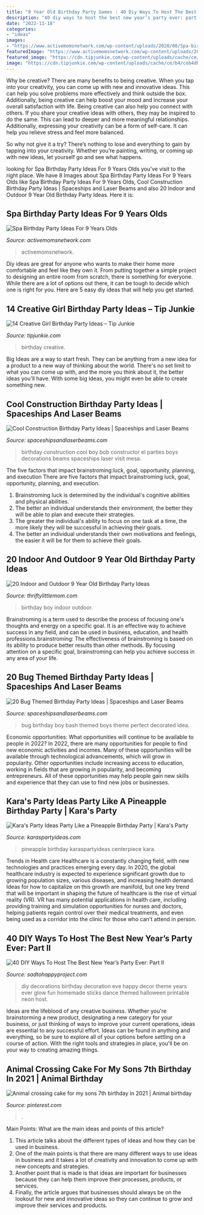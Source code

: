 ```yaml
---
title: "9 Year Old Birthday Party Games : 40 Diy Ways To Host The Best New Year’s Party Ever: Part Ii"
description: "40 diy ways to host the best new year’s party ever: part ii"
date: "2022-11-18"
categories:
- "ideas"
images:
- "https://www.activemomsnetwork.com/wp-content/uploads/2020/08/Spa-birthday-party.jpg"
featuredImage: "https://www.activemomsnetwork.com/wp-content/uploads/2020/08/Spa-birthday-party.jpg"
featured_image: "https://cdn.tipjunkie.com/wp-content/uploads/cache/ce/b4/ceb4db3fa2be58040597ea790033fdac.jpg"
image: "https://cdn.tipjunkie.com/wp-content/uploads/cache/ce/b4/ceb4db3fa2be58040597ea790033fdac.jpg"
---
```



Why be creative?
There are many benefits to being creative. When you tap into your creativity, you can come up with new and innovative ideas. This can help you solve problems more effectively and think outside the box. Additionally, being creative can help boost your mood and increase your overall satisfaction with life.
Being creative can also help you connect with others. If you share your creative ideas with others, they may be inspired to do the same. This can lead to deeper and more meaningful relationships. Additionally, expressing your creativity can be a form of self-care. It can help you relieve stress and feel more balanced.

So why not give it a try? There’s nothing to lose and everything to gain by tapping into your creativity. Whether you’re painting, writing, or coming up with new ideas, let yourself go and see what happens.

	

		
looking for Spa Birthday Party Ideas For 9 Years Olds you've visit to the right place. We have 8 Images about Spa Birthday Party Ideas For 9 Years Olds like Spa Birthday Party Ideas For 9 Years Olds, Cool Construction Birthday Party Ideas | Spaceships and Laser Beams and also 20 Indoor and Outdoor 9 Year Old Birthday Party Ideas. Here it is:
		
    
## Spa Birthday Party Ideas For 9 Years Olds

<img loading=lazy src="https://www.activemomsnetwork.com/wp-content/uploads/2020/08/Spa-birthday-party.jpg" onerror="this.onerror=null;this.src='https://tse4.mm.bing.net/th?id=OIP.gn8yApe2VuWaA_QhKpfJ6gHaE8&amp;pid=15.1';" alt="Spa Birthday Party Ideas For 9 Years Olds">

_Source: activemomsnetwork.com_

>activemomsnetwork. 

	

Diy ideas are great for anyone who wants to make their home more comfortable and feel like they own it. From putting together a simple project to designing an entire room from scratch, there is something for everyone. While there are a lot of options out there, it can be tough to decide which one is right for you. Here are 5 easy diy ideas that will help you get started.

    
## 14 Creative Girl Birthday Party Ideas – Tip Junkie

<img loading=lazy src="https://cdn.tipjunkie.com/wp-content/uploads/cache/ce/b4/ceb4db3fa2be58040597ea790033fdac.jpg" onerror="this.onerror=null;this.src='https://tse3.mm.bing.net/th?id=OIP.I4c594Ys5VLbS7_N-xxYXAHaLH&amp;pid=15.1';" alt="14 Creative Girl Birthday Party Ideas – Tip Junkie">

_Source: tipjunkie.com_

>birthday creative. 

	

Big Ideas are a way to start fresh. They can be anything from a new idea for a product to a new way of thinking about the world. There's no set limit to what you can come up with, and the more you think about it, the better ideas you'll have. With some big ideas, you might even be able to create something new.

    
## Cool Construction Birthday Party Ideas | Spaceships And Laser Beams

<img loading=lazy src="http://spaceshipsandlaserbeams.com/wp-content/uploads/2015/09/cool-construction-birthday-party-ideas-3944.jpg" onerror="this.onerror=null;this.src='https://tse3.mm.bing.net/th?id=OIP.HCr6737FwegB5EzDRohKhgHaLH&amp;pid=15.1';" alt="Cool Construction Birthday Party Ideas | Spaceships and Laser Beams">

_Source: spaceshipsandlaserbeams.com_

>birthday construction cool boy bob constructor el parties boys decorations beams spaceships laser visit mesa. 

	

The five factors that impact brainstroming:luck, goal, opportunity, planning, and execution
There are five factors that impact brainstroming luck, goal, opportunity, planning, and execution. 
1. Brainstroming luck is determined by the individual's cognitive abilities and physical abilities. 
2. The better an individual understands their environment, the better they will be able to plan and execute their strategies. 
3. The greater the individual's ability to focus on one task at a time, the more likely they will be successful in achieving their goals. 
4. The better an individual understands their own motivations and feelings, the easier it will be for them to achieve their goals. 

    
## 20 Indoor And Outdoor 9 Year Old Birthday Party Ideas

<img loading=lazy src="https://thriftylittlemom.com/wp-content/uploads/2021/02/20-9-year-old-birthday-party-ideas-683x1024.jpg" onerror="this.onerror=null;this.src='https://tse3.mm.bing.net/th?id=OIP.8QMccCcBpWdbrZxKn-2XWwHaLH&amp;pid=15.1';" alt="20 Indoor and Outdoor 9 Year Old Birthday Party Ideas">

_Source: thriftylittlemom.com_

>birthday boy indoor outdoor. 

	

Brainstroming is a term used to describe the process of focusing one's thoughts and energy on a specific goal. It is an effective way to achieve success in any field, and can be used in business, education, and health professions.brainstroming: The effectiveness of brainstroming is based on its ability to produce better results than other methods. By focusing attention on a specific goal, brainstroming can help you achieve success in any area of your life.

    
## 20 Bug Themed Birthday Party Ideas | Spaceships And Laser Beams

<img loading=lazy src="http://spaceshipsandlaserbeams.com/wp-content/uploads/2014/05/Boys-Bug-Bash-Birthday-Party-Decoration-Ideas.jpg" onerror="this.onerror=null;this.src='https://tse1.mm.bing.net/th?id=OIP.1M_pn3jjrbnnw4XbK7djEwHaLG&amp;pid=15.1';" alt="20 Bug Themed Birthday Party Ideas | Spaceships and Laser Beams">

_Source: spaceshipsandlaserbeams.com_

>bug birthday boy bash themed boys theme perfect decorated idea. 

	

Economic opportunities: What opportunities will continue to be available to people in 2022?
In 2022, there are many opportunities for people to find new economic activities and incomes. Many of these opportunities will be available through technological advancements, which will grow in popularity. Other opportunities include increasing access to education, working in fields that are growing in popularity, and becoming entrepreneurs. All of these opportunities may help people gain new skills and experience that they can use to find new jobs or businesses.

    
## Kara&#039;s Party Ideas Party Like A Pineapple Birthday Party | Kara&#039;s Party

<img loading=lazy src="http://karaspartyideas.com/wp-content/uploads/2017/08/Party-Like-a-Pineapple-Birthday-Party-via-Karas-Party-Ideas-KarasPartyIdeas.com2_.jpg" onerror="this.onerror=null;this.src='https://tse4.mm.bing.net/th?id=OIP.UgLiU_32nHXxt7gktNPxDAHaJ3&amp;pid=15.1';" alt="Kara&#039;s Party Ideas Party Like a Pineapple Birthday Party | Kara&#039;s Party">

_Source: karaspartyideas.com_

>pineapple birthday karaspartyideas centerpiece kara. 

	

Trends in Health care
Healthcare is a constantly changing field, with new technologies and practices emerging every day.  In 2020, the global healthcare industry is expected to experience significant growth due to growing population sizes, various diseases, and increasing health demand. Ideas for how to capitalize on this growth are manifold, but one key trend that will be important in shaping the future of healthcare is the rise of virtual reality (VR). VR has many potential applications in health care, including providing training and simulation opportunities for nurses and doctors, helping patients regain control over their medical treatments, and even being used as a corridor into the clinic for those who can't attend in person.

    
## 40 DIY Ways To Host The Best New Year’s Party Ever: Part II

<img loading=lazy src="http://sadtohappyproject.com/wp-content/uploads/2014/12/diy-new-year-party-decorations-birthday-party-decorations-ideas18.jpg" onerror="this.onerror=null;this.src='https://tse2.mm.bing.net/th?id=OIP.o9Nc2ChZElrNrT0siW87FQHaLE&amp;pid=15.1';" alt="40 DIY Ways To Host The Best New Year’s Party Ever: Part II">

_Source: sadtohappyproject.com_

>diy decorations birthday decoration eve happy decor theme years ever glow fun homemade sticks dance themed halloween printable neon host. 

	

Ideas are the lifeblood of any creative business. Whether you're brainstorming a new product, designating a new category for your business, or just thinking of ways to improve your current operations, ideas are essential to any successful effort. Ideas can be found in anything and everything, so be sure to explore all of your options before settling on a course of action. With the right tools and strategies in place, you'll be on your way to creating amazing things.

    
## Animal Crossing Cake For My Sons 7th Birthday In 2021 | Animal Birthday

<img loading=lazy src="https://i.pinimg.com/736x/5a/fc/e0/5afce06c1b4d9901e3662ffdeda5ae76.jpg" onerror="this.onerror=null;this.src='https://tse4.mm.bing.net/th?id=OIP._agYkbXVZamSA_MUc8_PoQHaIk&amp;pid=15.1';" alt="Animal crossing cake for my sons 7th birthday in 2021 | Animal birthday">

_Source: pinterest.com_

>. 

	

Main Points: What are the main ideas and points of this article?
1. This article talks about the different types of ideas and how they can be used in business.
2. One of the main points is that there are many different ways to use ideas in business and it takes a lot of creativity and innovation to come up with new concepts and strategies.
3. Another point that is made is that ideas are important for businesses because they can help them improve their processes, products, or services.
4. Finally, the article argues that businesses should always be on the lookout for new and innovative ideas so they can continue to grow and improve their services and products.

